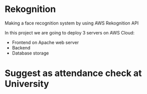 # Rekognition
Making a face recognition system by using AWS Rekognition API

In this project we are going to deploy 3 servers on AWS Cloud:
- Frontend on Apache web server
- Backend
- Database storage






# Suggest as attendance check at University

